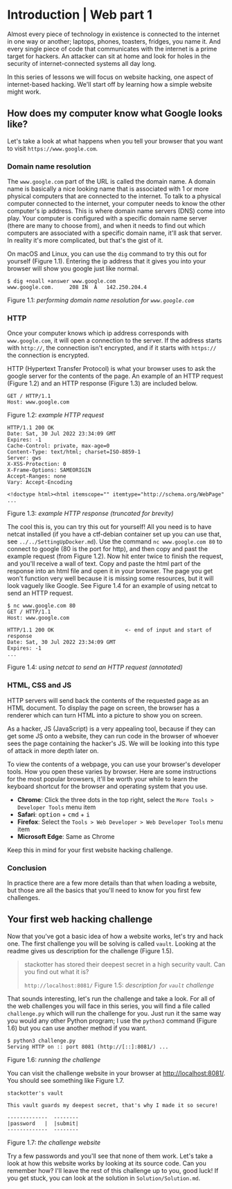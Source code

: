 # Introduction | Web part 1

Almost every piece of technology in existence is connected to the internet in one way or another;
laptops, phones, toasters, fridges, you name it. And every single piece of code that communicates
with the internet is a prime target for hackers. An attacker can sit at home and look for holes in
the security of internet-connected systems all day long.

In this series of lessons we will focus on website hacking, one aspect of internet-based hacking.
We'll start off by learning how a simple website might work.

## How does my computer know what Google looks like?

Let's take a look at what happens when you tell your browser that you want to visit
`https://www.google.com`.

### Domain name resolution

The `www.google.com` part of the URL is called the domain name. A domain name is basically a nice
looking name that is associated with 1 or more physical computers that are connected to the
internet. To talk to a physical computer connected to the internet, your computer needs to know the
other computer's ip address. This is where domain name servers (DNS) come into play. Your computer
is configured with a specific domain name server (there are many to choose from), and when it needs
to find out which computers are associated with a specific domain name, it'll ask that server. In
reality it's more complicated, but that's the gist of it.

On macOS and Linux, you can use the `dig` command to try this out for yourself (Figure 1.1).
Entering the ip address that it gives you into your browser will show you google just like normal.

```
$ dig +noall +answer www.google.com
www.google.com.		208	IN	A	142.250.204.4
```
Figure 1.1: *performing domain name resolution for `www.google.com`*

### HTTP

Once your computer knows which ip address corresponds with `www.google.com`, it will open a
connection to the server. If the address starts with `http://`, the connection isn't encrypted, and
if it starts with `https://` the connection is encrypted.

HTTP (Hypertext Transfer Protocol) is what your browser uses to ask the google server for the
contents of the page. An example of an HTTP request (Figure 1.2) and an HTTP response (Figure 1.3)
are included below.

```
GET / HTTP/1.1
Host: www.google.com
```
Figure 1.2: *example HTTP request*

```
HTTP/1.1 200 OK
Date: Sat, 30 Jul 2022 23:34:09 GMT
Expires: -1
Cache-Control: private, max-age=0
Content-Type: text/html; charset=ISO-8859-1
Server: gws
X-XSS-Protection: 0
X-Frame-Options: SAMEORIGIN
Accept-Ranges: none
Vary: Accept-Encoding

<!doctype html><html itemscope="" itemtype="http://schema.org/WebPage" ...
```
Figure 1.3: *example HTTP response (truncated for brevity)*

The cool this is, you can try this out for yourself! All you need is to have netcat installed (if
you have a ctf-debian container set up you can use that, see `../../SettingUpDocker.md`). Use the
command `nc www.google.com 80` to connect to google (80 is the port for http), and then copy and
past the example request (from Figure 1.2). Now hit enter twice to finish the request, and you'll
receive a wall of text. Copy and paste the html part of the response into an html file and open it
in your browser. The page you get won't function very well because it is missing some resources, but
it will look vaguely like Google. See Figure 1.4 for an example of using netcat to send an HTTP
request.

```console
$ nc www.google.com 80
GET / HTTP/1.1
Host: www.google.com

HTTP/1.1 200 OK                       <- end of input and start of response
Date: Sat, 30 Jul 2022 23:34:09 GMT
Expires: -1
...
```
Figure 1.4: *using netcat to send an HTTP request (annotated)*

### HTML, CSS and JS

HTTP servers will send back the contents of the requested page as an HTML document. To display the
page on screen, the browser has a renderer which can turn HTML into a picture to show you on screen.

As a hacker, JS (JavaScript) is a very appealing tool, because if they can get some JS onto a
website, they can run code in the browser of whoever sees the page containing the hacker's JS. We
will be looking into this type of attack in more depth later on.

To view the contents of a webpage, you can use your browser's developer tools. How you open these
varies by browser. Here are some instructions for the most popular browsers, it'll be worth your
while to learn the keyboard shortcut for the browser and operating system that you use.

- **Chrome**: Click the three dots in the top right, select the `More Tools > Developer Tools` menu
  item
- **Safari**: <kbd>option</kbd> + <kbd>cmd</kbd> + <kbd>i</kbd>
- **Firefox**: Select the `Tools > Web Developer > Web Developer Tools` menu item
- **Microsoft Edge**: Same as Chrome

Keep this in mind for your first website hacking challenge.

### Conclusion

In practice there are a few more details than that when loading a website, but those are all the
basics that you'll need to know for you first few challenges.

## Your first web hacking challenge

Now that you've got a basic idea of how a website works, let's try and hack one. The first challenge
you will be solving is called `vault`. Looking at the readme gives us description for the challenge
(Figure 1.5).

> stackotter has stored their deepest secret in a high security vault. Can you find out what it is?
> 
> `http://localhost:8081/`
Figure 1.5: *description for `vault` challenge*

That sounds interesting, let's run the challenge and take a look. For all of the web challenges you
will face in this series, you will find a file called `challenge.py` which will run the challenge
for you. Just run it the same way you would any other Python program; I use the `python3` command
(Figure 1.6) but you can use another method if you want.

```
$ python3 challenge.py
Serving HTTP on :: port 8081 (http://[::]:8081/) ...
```
Figure 1.6: *running the challenge*

You can visit the challenge website in your browser at [http://localhost:8081/](http://localhost:8081).
You should see something like Figure 1.7.

```
stackotter's vault

This vault guards my deepest secret, that's why I made it so secure!

-------------  --------
|password   |  |submit| 
-------------  --------
```
Figure 1.7: *the challenge website*

Try a few passwords and you'll see that none of them work. Let's take a look at how this website
works by looking at its source code. Can you remember how? I'll leave the rest of this challenge up
to you, good luck! If you get stuck, you can look at the solution in `Solution/Solution.md`.
